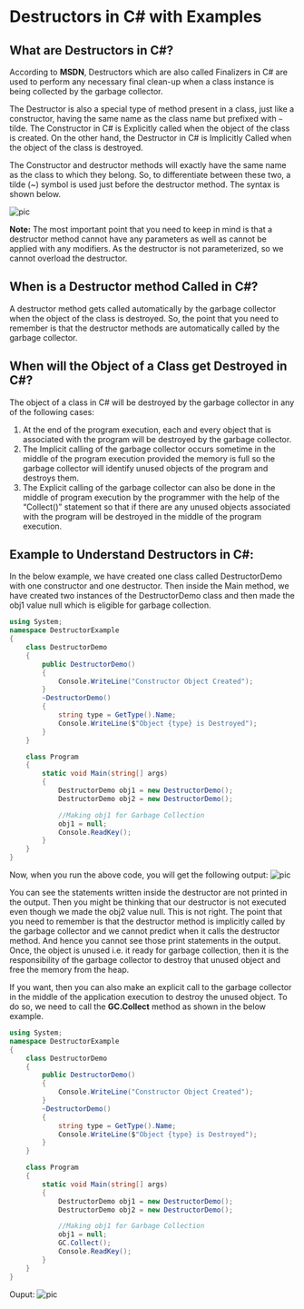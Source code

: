 # Destructors in C# with Examples
## What are Destructors in C#?
According to **MSDN**, Destructors which are also called Finalizers in C# are used to perform any necessary final clean-up when a class instance is being collected by the garbage collector.

The Destructor is also a special type of method present in a class, just like a constructor, having the same name as the class name but prefixed with `~` tilde. The Constructor in C# is Explicitly called when the object of the class is created. On the other hand, the Destructor in C# is Implicitly Called when the object of the class is destroyed.

The Constructor and destructor methods will exactly have the same name as the class to which they belong. So, to differentiate between these two, a tilde (~) symbol is used just before the destructor method. The syntax is shown below.

![pic](https://dotnettutorials.net/wp-content/uploads/2018/07/word-image-1131-1.png)

**Note:** The most important point that you need to keep in mind is that a destructor method cannot have any parameters as well as cannot be applied with any modifiers. As the destructor is not parameterized, so we cannot overload the destructor.

## When is a Destructor method Called in C#?
A destructor method gets called automatically by the garbage collector when the object of the class is destroyed. So, the point that you need to remember is that the destructor methods are automatically called by the garbage collector.

## When will the Object of a Class get Destroyed in C#?
The object of a class in C# will be destroyed by the garbage collector in any of the following cases:
1. At the end of the program execution, each and every object that is associated with the program will be destroyed by the garbage collector.
2. The Implicit calling of the garbage collector occurs sometime in the middle of the program execution provided the memory is full so the garbage collector will identify unused objects of the program and destroys them.
3. The Explicit calling of the garbage collector can also be done in the middle of program execution by the programmer with the help of the “Collect()” statement so that if there are any unused objects associated with the program will be destroyed in the middle of the program execution.

## Example to Understand Destructors in C#:
In the below example, we have created one class called DestructorDemo with one constructor and one destructor. Then inside the Main method, we have created two instances of the DestructorDemo class and then made the obj1 value null which is eligible for garbage collection.

```cs
using System;
namespace DestructorExample
{
    class DestructorDemo
    {
        public DestructorDemo()
        {
            Console.WriteLine("Constructor Object Created");
        }
        ~DestructorDemo()
        {
            string type = GetType().Name;
            Console.WriteLine($"Object {type} is Destroyed");
        }
    }

    class Program
    {
        static void Main(string[] args)
        {
            DestructorDemo obj1 = new DestructorDemo();
            DestructorDemo obj2 = new DestructorDemo();

            //Making obj1 for Garbage Collection
            obj1 = null;
            Console.ReadKey();
        }
    }
}
```
Now, when you run the above code, you will get the following output:
![pic](https://dotnettutorials.net/wp-content/uploads/2018/07/word-image-1131-2.png)

You can see the statements written inside the destructor are not printed in the output. Then you might be thinking that our destructor is not executed even though we made the obj2 value null. This is not right. The point that you need to remember is that the destructor method is implicitly called by the garbage collector and we cannot predict when it calls the destructor method. And hence you cannot see those print statements in the output. Once, the object is unused i.e. it ready for garbage collection, then it is the responsibility of the garbage collector to destroy that unused object and free the memory from the heap.

If you want, then you can also make an explicit call to the garbage collector in the middle of the application execution to destroy the unused object. To do so, we need to call the **GC.Collect** method as shown in the below example.

```cs
using System;
namespace DestructorExample
{
    class DestructorDemo
    {
        public DestructorDemo()
        {
            Console.WriteLine("Constructor Object Created");
        }
        ~DestructorDemo()
        {
            string type = GetType().Name;
            Console.WriteLine($"Object {type} is Destroyed");
        }
    }

    class Program
    {
        static void Main(string[] args)
        {
            DestructorDemo obj1 = new DestructorDemo();
            DestructorDemo obj2 = new DestructorDemo();

            //Making obj1 for Garbage Collection
            obj1 = null;
            GC.Collect();
            Console.ReadKey();
        }
    }
}
```
Ouput:
![pic](https://dotnettutorials.net/wp-content/uploads/2018/07/word-image-1131-3.png)
